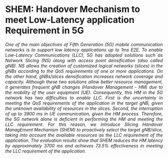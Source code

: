 # SHEM: Handover Mechanism to meet Low-Latency application Requirement in 5G

<p align="justify"><i> One of the main objectives of Fifth Generation (5G) mobile communication networks is to support low latency applications up to 1ms E2E. To enable Low-Latency Communications (LLC), 5G has adopted solutions such as Network Slicing (NS) along with access point densification (also called gNB). NS allows the creation of customized logical networks (slices) in the gNBs according to the QoS requirements of one or more applications. On the other hand, gNBs/slices densification increases network coverage and capacity. Although these two solutions allow better resource management, it generates frequent gNB changes (Handover Management - HM) due to the mobility of the user equipment (UE). Consequently, this HM in the 5G network has two difficulties to enable LLC. First is the uncertainty in meeting the QoS requirements of the application in the target gNB, given the unknown availability of resources in the slices. Second, the interruption of up to 3900 ms in UE communication, given the HM process. Therefore, the 5G network alone is deficient in performing the HM and meeting the LLC requirement. For this reason, we introduce Slicing Handover ManagEment Mechanism (SHEM) to proactively select the target gNB/slice, taking into account the available resources as the LLC requirement of the application. The evaluation results show that SHEM reduces the HM latency by approximately 3700 ms and achieves 73.5% effectiveness in meeting the LLC requirement of the application.</i></p>

[id/name]: https://github.com/YeisonHunt/article_SHEM
